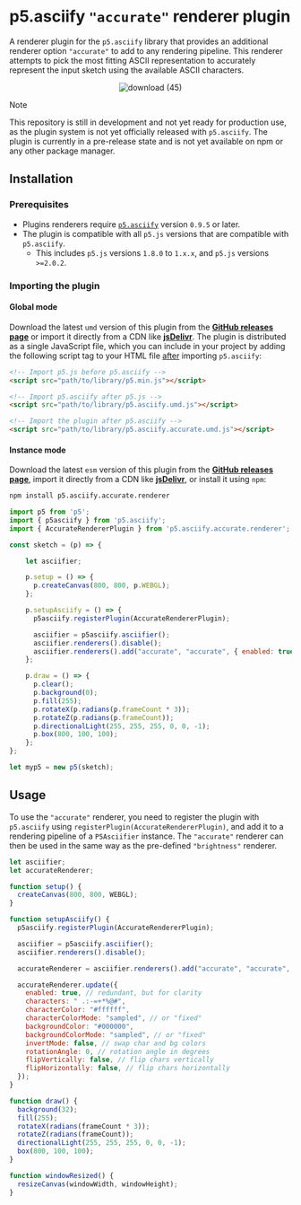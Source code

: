 # p5.asciify `"accurate"` renderer plugin

A renderer plugin for the `p5.asciify` library that provides an additional renderer option `"accurate"` to add to any rendering pipeline. This renderer attempts to pick the most fitting ASCII representation to accurately represent the input sketch using the available ASCII characters.

<div align="center">

![download (45)](https://github.com/user-attachments/assets/80e67442-5a8f-43e1-afe3-d8fe20fa6451)

</div>


> [!NOTE]
> This repository is still in development and not yet ready for production use, as the plugin system is not yet officially released with `p5.asciify`. The plugin is currently in a pre-release state and is not yet available on npm or any other package manager.

## Installation

### Prerequisites

- Plugins renderers require [`p5.asciify`](#) version `0.9.5` or later.
- The plugin is compatible with all `p5.js` versions that are compatible with `p5.asciify`.
  - This includes `p5.js` versions `1.8.0` to `1.x.x`, and `p5.js` versions `>=2.0.2`.

### Importing the plugin

#### Global mode

Download the latest `umd` version of this plugin from the [**GitHub releases page**](#) or import it directly from a CDN like [**jsDelivr**](#). The plugin is distributed as a single JavaScript file, which you can include in your project by adding the following script tag to your HTML file <u>after</u> importing `p5.asciify`:

```html
<!-- Import p5.js before p5.asciify -->
<script src="path/to/library/p5.min.js"></script>

<!-- Import p5.asciify after p5.js -->
<script src="path/to/library/p5.asciify.umd.js"></script>

<!-- Import the plugin after p5.asciify -->
<script src="path/to/library/p5.asciify.accurate.umd.js"></script>
```

#### Instance mode

Download the latest `esm` version of this plugin from the [**GitHub releases page**](#), import it directly from a CDN like [**jsDelivr**](#), or install it using `npm`:

```bash
npm install p5.asciify.accurate.renderer
```

```javascript
import p5 from 'p5';
import { p5asciify } from 'p5.asciify';
import { AccurateRendererPlugin } from 'p5.asciify.accurate.renderer';

const sketch = (p) => {

    let asciifier;

    p.setup = () => {
      p.createCanvas(800, 800, p.WEBGL);
    };

    p.setupAsciify = () => {
      p5asciify.registerPlugin(AccurateRendererPlugin);

      asciifier = p5asciify.asciifier();
      asciifier.renderers().disable();
      asciifier.renderers().add("accurate", "accurate", { enabled: true });
    };

    p.draw = () => {
      p.clear();
      p.background(0);
      p.fill(255);
      p.rotateX(p.radians(p.frameCount * 3));
      p.rotateZ(p.radians(p.frameCount));
      p.directionalLight(255, 255, 255, 0, 0, -1);
      p.box(800, 100, 100);
    };
};

let myp5 = new p5(sketch);
```

## Usage

To use the `"accurate"` renderer, you need to register the plugin with `p5.asciify` using `registerPlugin(AccurateRendererPlugin)`, and add it to a rendering pipeline of a `P5Asciifier` instance. The `"accurate"` renderer can then be used in the same way as the pre-defined `"brightness"` renderer.

```javascript
let asciifier;
let accurateRenderer;

function setup() {
  createCanvas(800, 800, WEBGL);
}

function setupAsciify() {
  p5asciify.registerPlugin(AccurateRendererPlugin);

  asciifier = p5asciify.asciifier();
  asciifier.renderers().disable();

  accurateRenderer = asciifier.renderers().add("accurate", "accurate", { enabled: true });

  accurateRenderer.update({
    enabled: true, // redundant, but for clarity
    characters: " .:-=+*%@#",
    characterColor: "#ffffff",
    characterColorMode: "sampled", // or "fixed"
    backgroundColor: "#000000",
    backgroundColorMode: "sampled", // or "fixed"
    invertMode: false, // swap char and bg colors
    rotationAngle: 0, // rotation angle in degrees
    flipVertically: false, // flip chars vertically
    flipHorizontally: false, // flip chars horizontally
  });
}

function draw() {
  background(32);
  fill(255);
  rotateX(radians(frameCount * 3));
  rotateZ(radians(frameCount));
  directionalLight(255, 255, 255, 0, 0, -1);
  box(800, 100, 100);
}

function windowResized() {
  resizeCanvas(windowWidth, windowHeight);
}
